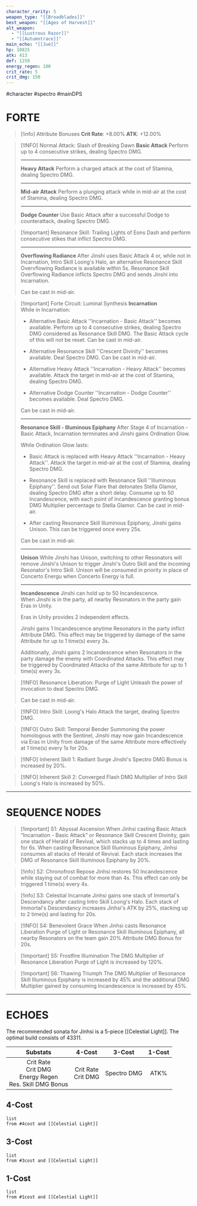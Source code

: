 ```yaml
---
character_rarity: 5
weapon_type: "[[Broadblades]]"
best_weapon: "[[Ages of Harvest]]"
alt_weapon:
  - "[[Lustrous Razor]]"
  - "[[Autumntrace]]"
main_echo: "[[Jué]]"
hp: 10825
atk: 413
def: 1259
energy_regen: 100
crit_rate: 5
crit_dmg: 150
---
```

#character #spectro #mainDPS 
# FORTE
> [!info] Attribute Bonuses
> **Crit Rate**: +8.00%
> **ATK**: +12.00%

> [!INFO] Normal Attack: Slash of Breaking Dawn
> **Basic Attack**
> Perform up to 4 consecutive strikes, dealing Spectro DMG.
> 
> ---
> **Heavy Attack**
> Perform a charged attack at the cost of Stamina, dealing Spectro DMG.
> 
> ---
> **Mid-air Attack** 
>Perform a plunging attack while in mid-air at the cost of Stamina, dealing Spectro DMG.
>
> ---
> **Dodge Counter** 
> Use Basic Attack after a successful Dodge to counterattack, dealing Spectro DMG.

> [!important] Resonance Skill: Trailing Lights of Eons
> Dash and perform consecutive stikes that inflict Spectro DMG.
> 
> ---
> **Overflowing Radiance**
> After Jinshi uses Basic Attack 4 or, while not in Incarnation, Intro Skill Loong's Halo, an alternative Resonance Skill Overvflowing Radiance is available within 5s. Resonance Skill Overflowing Radiance inflicts Spectro DMG and sends Jinshi into Incarnation.
> 
> Can be cast in mid-air.
> 

> [!important] Forte Circuit: Luminal Synthesis
> **Incarnation**  
> While in Incarnation:  
>
>- Alternative Basic Attack ''Incarnation - Basic Attack'' becomes available. Perform up to 4 consecutive strikes, dealing Spectro DMG considered as Resonance Skill DMG. The Basic Attack cycle of this will not be reset. Can be cast in mid-air. 
>
>- Alternative Resonance Skill ''Crescent Divinity'' becomes available. Deal Spectro DMG. Can be cast in mid-air. 
>
>- Alternative Heavy Attack ''Incarnation - Heavy Attack'' becomes available. Attack the target in mid-air at the cost of Stamina, dealing Spectro DMG. 
>
>- Alternative Dodge Counter ''Incarnation - Dodge Counter'' becomes available. Deal Spectro DMG.  
>
>Can be cast in mid-air.
>
>---
>**Resonance Skill - Illuminous Epiphany**
>After Stage 4 of Incarnation - Basic Attack, Incarnation terminates and Jinshi gains Ordination Glow.  
>   
> While Ordination Glow lasts:  
>   
> - Basic Attack is replaced with Heavy Attack ''Incarnation - Heavy Attack''. Attack the target in mid-air at the cost of Stamina, dealing Spectro DMG.  
>   
> - Resonance Skill is replaced with Resonance Skill ''Illuminous Epiphany''. Send out Solar Flare that detonates Stella Glamor, dealing Spectro DMG after a short delay. Consume up to 50 Incandescence, with each point of Incandescence granting bonus DMG Multiplier percentage to Stella Glamor. Can be cast in mid-air.  
>   
> - After casting Resonance Skill Illuminous Epiphany, Jinshi gains Unison. This can be triggered once every 25s.
> 
> Can be cast in mid-air.  
> 
> ---
> **Unison**
> While Jinshi has Unison, switching to other Resonators will remove Jinshi's Unison to trigger Jinshi's Outro Skill and the incoming Resonator's Intro Skill. Unison will be consumed in priority in place of Concerto Energu when Concerto Energy is full.
> 
> ---
> **Incandescence**
> Jinshi can hold up to 50 Incandescence.  
> When Jinshi is in the party, all nearby Resonators in the party gain Eras in Unity.  
>   
> Eras in Unity provides 2 independent effects.  
>   
> Jinshi gains 1 Incandescence anytime Resonators in the party inflict Attribute DMG. This effect may be triggered by damage of the same Attribute for up to 1 time(s) every 3s.  
>   
> Additionally, Jinshi gains 2 Incandescence when Resonators in the party damage the enemy with Coordinated Attacks. This effect may be triggered by Coordinated Attacks of the same Attribute for up to 1 time(s) every 3s.

> [!INFO] Resonance Liberation: Purge of Light
> Unleash the power of invocation to deal Spectro DMG.  
>  
>Can be cast in mid-air.

> [!INFO] Intro Skill: Loong's Halo
> Attack the target, dealing Spectro DMG.

> [!INFO] Outro Skill: Temporal Bender
> Summoning the power homologous with the Sentinel, Jinshi may now gain Incandescence via Eras in Unity from damage of the same Attribute more effectively at 1 time(s) every 1s for 20s.

> [!INFO] Inherent Skill 1: Radiant Surge
> Jinshi's Spectro DMG Bonus is increased by 20%.

> [!INFO] Inherent Skill 2: Converged Flash
> DMG Multiplier of Intro Skill Loong's Halo is increased by 50%.

---
# SEQUENCE NODES

> [!important] S1: Abyssal Ascension
> When Jinhsi casting Basic Attack “Incarnation - Basic Attack” or Resonance Skill Crescent Divinity, gain one stack of Herald of Revival, which stacks up to 4 times and lasting for 6s. When casting Resonance Skill Illuminous Epiphany, Jinhsi consumes all stacks of Herald of Revival. Each stack increases the DMG of Resonance Skill Illuminous Epiphany by 20%.

> [!info] S2: Chronofrost Repose
> Jinhsi restores 50 Incandescence while staying out of combat for more than 4s. This effect can only be triggered 1 time(s) every 4s.

> [!info] S3: Celestial Incarnate
> Jinhsi gains one stack of Immortal's Descendancy after casting Intro Skill Loong's Halo. Each stack of Immortal's Descendancy increases Jinhsi's ATK by 25%, stacking up to 2 time(s) and lasting for 20s.

> [!INFO] S4: Benevolent Grace
> When Jinhsi casts Resonance Liberation Purge of Light or Resonance Skill Illuminous Epiphany, all nearby Resonators on the team gain 20% Attribute DMG Bonus for 20s.

> [!important] S5: Frostfire Illumination
> The DMG Multiplier of Resonance Liberation Purge of Light is increased by 120%.

> [!important] S6: Thawing Triumph
> The DMG Multiplier of Resonance Skill Illuminous Epiphany is increased by 45% and the additional DMG Multiplier gained by consuming Incandescence is increased by 45%.

---
# ECHOES
The recommended sonata for Jinhsi is a 5-piece [[Celestial Light]].
The optimal build consists of 43311.

|                           Substats                            |        4-Cost         |   3-Cost    | 1-Cost |
| :-----------------------------------------------------------: | :-------------------: | :---------: | :----: |
| Crit Rate<br>Crit DMG<br>Energy Regen<br>Res. Skill DMG Bonus | Crit Rate<br>Crit DMG | Spectro DMG |  ATK%  |
## 4-Cost
```dataview
list 
from #4cost and [[Celestial Light]]
```
## 3-Cost
```dataview
list
from #3cost and [[Celestial Light]]
```
## 1-Cost
```dataview
list
from #1cost and [[Celestial Light]]
```